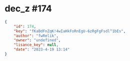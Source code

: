 
# dec_z #174
                
```JSON
{
    "id": 174,
    "key": "fKaBdFnZqK!4wIaHkFoRnEgU-6zRgFgFsdl^1bEs",
    "author": "fwRelik",
    "owner": "undefined",
    "lisance_key": null,
    "date": "2023-4-19 13:14"
}
```
    